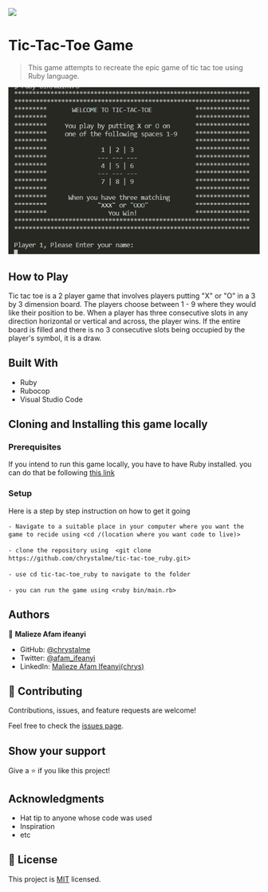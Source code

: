 ![](https://img.shields.io/badge/Microverse-blueviolet)

# Tic-Tac-Toe Game

> This game attempts to recreate the epic game of tic tac toe using Ruby language. 

![screenshot](./app_screenshot.png)


## How to Play

Tic tac toe is a 2 player game that involves players putting "X" or "O" in a 3 by 3 dimension board. The players choose between 1  - 9 where they would like their position to be. When a player has three consecutive slots in any direction horizontal or vertical and across, the player wins. If the entire board is filled and there is no 3 consecutive slots being occupied by the player's symbol, it is a draw.

## Built With

- Ruby
- Rubocop
- Visual Studio Code


## Cloning and Installing this game locally

### Prerequisites
  If you intend to run this game locally, you have to have Ruby installed. you can do that be following [this link](https://www.ruby-lang.org/en/downloads/) 

### Setup
  Here is a step by step instruction on how to get it going
  
    - Navigate to a suitable place in your computer where you want the game to recide using <cd /(location where you want code to live)>
    
    - clone the repository using  <git clone https://github.com/chrystalme/tic-tac-toe_ruby.git>

    - use cd tic-tac-toe_ruby to navigate to the folder

    - you can run the game using <ruby bin/main.rb>



## Authors

👤 **Malieze Afam ifeanyi**

- GitHub: [@chrystalme](https://github.com/chrystalme)
- Twitter: [@afam_ifeanyi](https://twitter.com/afam_ifeanyi)
- LinkedIn: [Malieze Afam Ifeanyi(chrys)](https://linkedin.com/afam-ifeanyi-chrys-malieze-63876576)

## 🤝 Contributing

Contributions, issues, and feature requests are welcome!

Feel free to check the [issues page](https://github.com/chrystalme/tic-tac-toe_ruby/issues).

## Show your support

Give a ⭐️ if you like this project!

## Acknowledgments

- Hat tip to anyone whose code was used
- Inspiration
- etc

## 📝 License

This project is [MIT](https://mit-license.org/) licensed.
